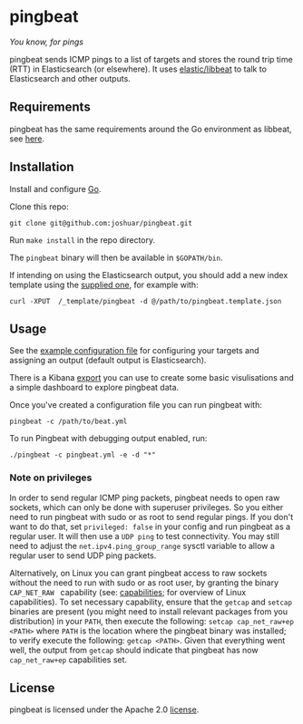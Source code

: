 pingbeat
========

*You know, for pings*

pingbeat sends ICMP pings to a list of targets and stores the round
trip time (RTT) in Elasticsearch (or elsewhere).  It uses
[elastic/libbeat](https://github.com/elastic/libbeat) to talk to
Elasticsearch and other outputs.

## Requirements

pingbeat has the same requirements around the Go environment as
libbeat, see
[here](https://github.com/elastic/beats/blob/master/CONTRIBUTING.md#dependencies).

## Installation

Install and configure [Go](https://golang.org/doc/install).

Clone this repo:

``` shell
git clone git@github.com:joshuar/pingbeat.git
```

Run `make install` in the repo directory.

The `pingbeat` binary will then be available in `$GOPATH/bin`.

If intending on using the Elasticsearch output, you should add a
new index template using the
[supplied one](etc/pingbeat.template.json), for example with:

``` shell
curl -XPUT  /_template/pingbeat -d @/path/to/pingbeat.template.json

```

## Usage

See the [example configuration file](etc/beat.yml) for configuring
your targets and assigning an output (default output is
Elasticsearch).

There is a Kibana [export](etc/kibana/pingbeat.dashboard.json) you can use to
create some basic visulisations and a simple dashboard to explore
pingbeat data.

Once you've created a configuration file you can run
pingbeat with:

``` shell
pingbeat -c /path/to/beat.yml

```

To run Pingbeat with debugging output enabled, run:

``` shell
./pingbeat -c pingbeat.yml -e -d "*"

```

### Note on privileges

In order to send regular ICMP ping packets, pingbeat needs to open raw
sockets, which can only be done with superuser privileges.  So you
either need to run pingbeat with sudo or as root to send regular
pings. If you don't want to do that, set `privileged: false` in your
config and run pingbeat as a regular user.  It will then use a `UDP
ping` to test connectivity.  You may still need to adjust the
`net.ipv4.ping_group_range` sysctl variable to allow a regular user to
send UDP ping packets.

Alternatively, on Linux you can grant pingbeat access to raw sockets
without the need to run with sudo or as root user, by granting the
binary `CAP_NET_RAW ` capability (see:  [capabilities](http://linux.die.net/man/7/capabilities);
for overview of Linux capabilities). To set necessary capability,
ensure that the `getcap` and `setcap` binaries are present (you
might need to install relevant packages from you distribution) in
your `PATH`, then execute the following: `setcap cap_net_raw+ep <PATH>`
where `PATH` is the location where the pingbeat binary was installed;
to verify execute the following: `getcap <PATH>`. Given that everything
went well, the output from `getcap` should indicate that pingbeat has
now `cap_net_raw+ep` capabilities set.

## License

pingbeat is licensed under the Apache 2.0 [license](LICENSE).
